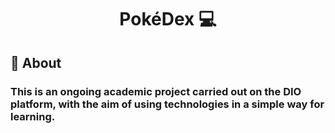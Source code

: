 <h1 align="center" style="font-weight: bold;">PokéDex 💻</h1>

<h2 id="started">📌 About</h2>
<h3> This is an ongoing academic project carried out on the DIO platform, with the aim of using technologies in a simple way for learning.</h3>
